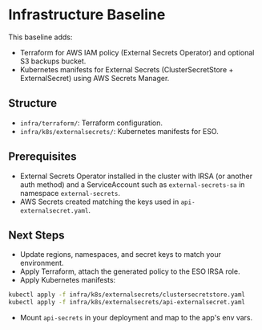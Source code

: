 # Infrastructure Baseline

This baseline adds:

- Terraform for AWS IAM policy (External Secrets Operator) and optional S3 backups bucket.
- Kubernetes manifests for External Secrets (ClusterSecretStore + ExternalSecret) using AWS Secrets Manager.

## Structure

- `infra/terraform/`: Terraform configuration.
- `infra/k8s/externalsecrets/`: Kubernetes manifests for ESO.

## Prerequisites

- External Secrets Operator installed in the cluster with IRSA (or another auth method) and a ServiceAccount such as `external-secrets-sa` in namespace `external-secrets`.
- AWS Secrets created matching the keys used in `api-externalsecret.yaml`.

## Next Steps

- Update regions, namespaces, and secret keys to match your environment.
- Apply Terraform, attach the generated policy to the ESO IRSA role.
- Apply Kubernetes manifests:

```bash
kubectl apply -f infra/k8s/externalsecrets/clustersecretstore.yaml
kubectl apply -f infra/k8s/externalsecrets/api-externalsecret.yaml
```

- Mount `api-secrets` in your deployment and map to the app's env vars.
